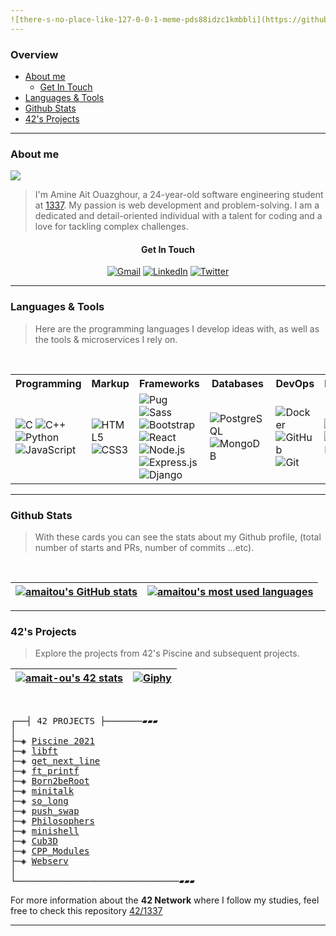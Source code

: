 ```yaml
---
![there-s-no-place-like-127-0-0-1-meme-pds88idzc1kmbbli](https://github.com/amaitou/amaitou/assets/49293816/a748a0ea-4a8e-4646-b9c8-41d072d8b8a0)
---
```


### Overview

- [About me](https://github.com/amaitou#about-me)
  - [Get In Touch](https://github.com/amaitou?tab=overview&from=2024-06-01&to=2024-06-09#get-in-touch)
- [Languages & Tools](https://github.com/amaitou#languages--tools)
- [Github Stats](https://github.com/amaitou#github-stats)
- [42's Projects](https://github.com/amaitou#42s-projects)

---

### About me

![](https://komarev.com/ghpvc/?username=amaitou&abbreviated=true)

> I'm Amine Ait Ouazghour, a 24-year-old software engineering student at [1337](https://1337.ma/). My passion is web development and problem-solving. I am a dedicated and detail-oriented individual with a talent for coding and a love for tackling complex challenges.

<div align="center">
<h4>Get In Touch</h4>

[![Gmail](https://img.shields.io/badge/Gmail-D14836?style=for-the-badge&logo=gmail&logoColor=white)](mailto:aitouazghouramine@gmail.com)
[![LinkedIn](https://img.shields.io/badge/linkedin-%230077B5.svg?style=for-the-badge&logo=linkedin&logoColor=white)](https://www.linkedin.com/in/amaitou/)
[![Twitter](https://img.shields.io/badge/Twitter-%231DA1F2.svg?style=for-the-badge&logo=Twitter&logoColor=white)](https://twitter.com/amait0u)

</div>

---

### Languages & Tools

> Here are the programming languages I develop ideas with, as well as the tools & microservices I rely on.

<br />

<div align="center">
  <table>
    <tr>
      <th>Programming</th>
      <th>Markup</th>
      <th>Frameworks</th>
      <th>Databases</th>
      <th>DevOps</th>
      <th>Management</th>
      <th>Design</th>
    </tr>
    <tr>
      <td>
        <img src="https://img.shields.io/badge/-C-00599C?style=flat-square&logo=c&logoColor=white" alt="C"/>
        <img src="https://img.shields.io/badge/-C++-00599C?style=flat-square&logo=c%2B%2B&logoColor=white" alt="C++"/>
        <img src="https://img.shields.io/badge/-Python-3776AB?style=flat-square&logo=python&logoColor=white" alt="Python"/>
        <img src="https://img.shields.io/badge/-JavaScript-F7DF1E?style=flat-square&logo=javascript&logoColor=black" alt="JavaScript"/>
      </td>
      <td>
        <img src="https://img.shields.io/badge/-HTML5-E34F26?style=flat-square&logo=html5&logoColor=white" alt="HTML5"/>
        <img src="https://img.shields.io/badge/-CSS3-1572B6?style=flat-square&logo=css3&logoColor=white" alt="CSS3"/>
      </td>
      <td>
        <img src="https://img.shields.io/badge/-Pug-A86454?style=flat-square&logo=pug&logoColor=white" alt="Pug"/>
        <img src="https://img.shields.io/badge/-Sass-CC6699?style=flat-square&logo=sass&logoColor=white" alt="Sass"/> 
        <img src="https://img.shields.io/badge/-Bootstrap-563D7C?style=flat-square&logo=bootstrap&logoColor=white" alt="Bootstrap"/> 
        <img src="https://img.shields.io/badge/-React-61DAFB?style=flat-square&logo=react&logoColor=white" alt="React"/>
        <img src="https://img.shields.io/badge/-Node.js-339933?style=flat-square&logo=node.js&logoColor=white" alt="Node.js"/>
        <img src="https://img.shields.io/badge/-Express.js-000000?style=flat-square&logo=express&logoColor=white" alt="Express.js"/>
        <img src="https://img.shields.io/badge/-Django-092E20?style=flat-square&logo=django&logoColor=white" alt="Django"/>
      </td>
      <td>
        <img src="https://img.shields.io/badge/-PostgreSQL-336791?style=flat-square&logo=postgresql&logoColor=white" alt="PostgreSQL"/>
        <img src="https://img.shields.io/badge/-MongoDB-47A248?style=flat-square&logo=mongodb&logoColor=white" alt="MongoDB"/>
      </td>
      <td>
        <img src="https://img.shields.io/badge/-Docker-2496ED?style=flat-square&logo=docker&logoColor=white" alt="Docker"/>
        <img src="https://img.shields.io/badge/-GitHub-181717?style=flat-square&logo=github&logoColor=white" alt="GitHub"/>
        <img src="https://img.shields.io/badge/-Git-F05032?style=flat-square&logo=git&logoColor=white" alt="Git"/>
      </td>
      <td>
        <img src="https://img.shields.io/badge/-Notion-000000?style=flat-square&logo=notion&logoColor=white" alt="Notion"/>
        <img src="https://img.shields.io/badge/-Google%20Docs-4285F4?style=flat-square&logo=google%20docs&logoColor=white" alt="Google Docs"/>
      </td>
      <td>
        <img src="https://img.shields.io/badge/-Figma-F24E1E?style=flat-square&logo=figma&logoColor=white" alt="Figma"/>
      </td>
    </tr>
  </table>
</div>



---

### Github Stats

> With these cards you can see the stats about my Github profile, (total number of starts and PRs, number of commits ...etc).

<br />

<div align="center">

| [![amaitou's GitHub stats](https://github-readme-stats-git-masterrstaa-rickstaa.vercel.app/api?username=amaitou&count_private=true&show_icons=true&hide=issues&hide_border=true&theme=jolly)](https://github.com/amaitou?tab=repositories) | [![amaitou's most used languages](https://github-readme-stats-git-masterrstaa-rickstaa.vercel.app/api/top-langs/?username=amaitou&layout=compact&hide_border=true&theme=jolly)](https://github.com/amaitou?tab=repositories) |
|:-:|:-:|

</div>

---

### 42's Projects

> Explore the projects from 42's Piscine and subsequent projects.

| [![amait-ou's 42 stats](https://badge.mediaplus.ma/darkblue/amait-ou)](https://github.com/oakoudad/badge42) | [![Giphy](https://media.giphy.com/media/iIqmM5tTjmpOB9mpbn/giphy.gif)](https://giphy.com/gifs/code-web-tasarm-yazlm-iIqmM5tTjmpOB9mpbn) |
|:-:|:-:|


<br />

<pre>
┌──┤ 42 PROJECTS ├───────▰▰▰
│
├─◈ <a href="https://github.com/amaitou/1337/tree/master/Piscine-2022">Piscine 2021</a>
├─◈ <a href="https://github.com/amaitou/libft">libft</a>
├─◈ <a href="https://github.com/amaitou/get_next_line">get_next_line</a>
├─◈ <a href="https://github.com/amaitou/ft_printf">ft_printf</a>
├─◈ <a href="https://github.com/amaitou/Born2beRoot">Born2beRoot</a>
├─◈ <a href="https://github.com/amaitou/minitalk">minitalk</a>
├─◈ <a href="https://github.com/amaitou/so_long">so_long</a>
├─◈ <a href="https://github.com/amaitou/push_swap">push_swap</a>
├─◈ <a href="https://github.com/amaitou/Philosophers">Philosophers</a>
├─◈ <a href="https://github.com/amaitou/minishell">minishell</a>
├─◈ <a href="https://github.com/amaitou/cub3d">Cub3D</a>
├─◈ <a href="https://github.com/amaitou/CPP-Modules">CPP_Modules</a>
├─◈ <a href="https://github.com/amaitou/webserv">Webserv</a>
│
└───────────────────────────────▰▰▰
</pre>

For more information about the **42 Network** where I follow my studies, feel free to check this repository [42/1337](https://github.com/amaitou/1337)

---
